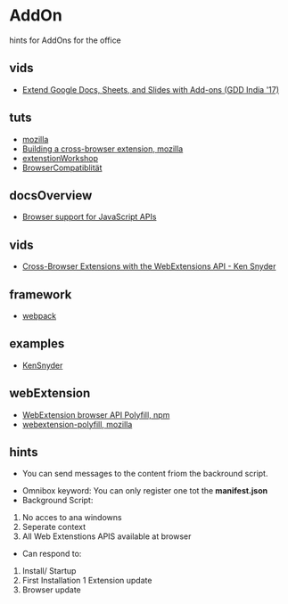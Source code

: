 # AddOn
hints for AddOns for the office

## vids
* [Extend Google Docs, Sheets, and Slides with Add-ons (GDD India '17)](https://youtu.be/4KJostPGM8Q)

## tuts
+ [mozilla](https://developer.mozilla.org/en-US/docs/Mozilla/Add-ons/WebExtensions)  
+ [Building a cross-browser extension, mozilla](https://developer.mozilla.org/en-US/docs/Mozilla/Add-ons/WebExtensions/Build_a_cross_browser_extension)
+ [extenstionWorkshop](https://extensionworkshop.com/)
+ [BrowserCompatiblität](https://extensionworkshop.com/documentation/develop/browser-compatibility/)

## docsOverview
+ [Browser support for JavaScript APIs](https://developer.mozilla.org/en-US/docs/Mozilla/Add-ons/WebExtensions/Browser_support_for_JavaScript_APIs)

## vids
* [Cross-Browser Extensions with the WebExtensions API - Ken Snyder](https://youtu.be/ucnsuAfAI1c)
  

 ## framework
* [webpack](https://webpack.js.org/)

## examples
+ [KenSnyder](https://github.com/kensnyder/search-linkedin-webext/tree/master/extension)

## webExtension
+ [WebExtension browser API Polyfill, npm](https://www.npmjs.com/package/webextension-polyfill)
+ [webextension-polyfill, mozilla](https://github.com/mozilla/webextension-polyfill)

## hints
* You can send messages to the content friom the backround script.
+ Omnibox keyword: You can only register one tot the **manifest.json**
+ Background Script:
1. No acces to ana windowns
1. Seperate context
1. All Web Extenstions APIS available at browser
+ Can respond to:
1. Install/ Startup
1. First Installation
1 Extension update
1. Browser update

